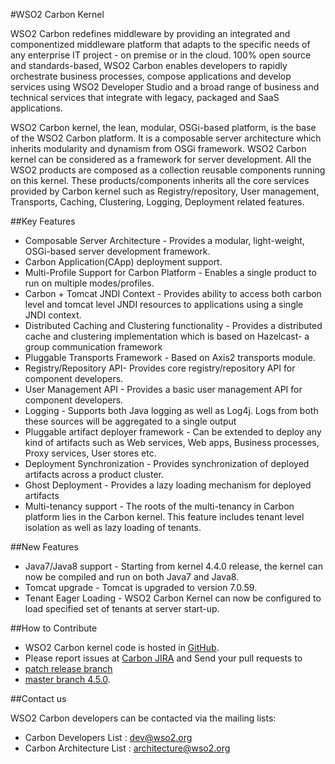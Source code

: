 #WSO2 Carbon Kernel

WSO2 Carbon redefines middleware by providing an integrated and componentized middleware platform that adapts to the specific needs of any enterprise IT project - on premise or in the cloud. 100% open source and standards-based, WSO2 Carbon enables developers to rapidly orchestrate business processes, compose applications and develop services using WSO2 Developer Studio and a broad range of business and technical services that integrate with legacy, packaged and SaaS applications.

WSO2 Carbon kernel, the lean, modular, OSGi-based platform, is the base of the WSO2 Carbon platform. It is a composable server architecture which inherits modularity and dynamism from OSGi framework. WSO2 Carbon kernel can be considered as a framework for server development. All the WSO2 products are composed as a collection reusable components running on this kernel. These products/components inherits all the core services provided by Carbon kernel such as Registry/repository, User management, Transports, Caching, Clustering, Logging, Deployment related features.

##Key Features
* Composable Server Architecture - Provides a modular, light-weight, OSGi-based server development framework.
* Carbon Application(CApp) deployment support.
* Multi-Profile Support for Carbon Platform - Enables a single product to run on multiple modes/profiles.
* Carbon + Tomcat JNDI Context - Provides ability to access both carbon level and tomcat level JNDI resources to applications using a single JNDI context.
* Distributed Caching and Clustering functionality - Provides a distributed cache and clustering implementation which is based on Hazelcast- a group communication framework
* Pluggable Transports Framework - Based on Axis2 transports module.
* Registry/Repository API- Provides core registry/repository API for component developers.
* User Management API - Provides a basic user management API for component developers.
* Logging - Supports both Java logging as well as Log4j. Logs from both these sources will be aggregated to a single output
* Pluggable artifact deployer framework - Can be extended to deploy any kind of artifacts such as Web services, Web apps, Business processes, Proxy services, User stores etc.
* Deployment Synchronization - Provides synchronization of deployed artifacts across a product cluster.
* Ghost Deployment - Provides a lazy loading mechanism for deployed artifacts</li>
* Multi-tenancy support - The roots of the multi-tenancy in Carbon platform lies in the Carbon kernel. This feature includes tenant level isolation as well as lazy loading of tenants.

##New Features
* Java7/Java8 support - Starting from kernel 4.4.0 release, the kernel can now be compiled and run on both Java7 and Java8.
* Tomcat upgrade - Tomcat is upgraded to version 7.0.59. 
* Tenant Eager Loading - WSO2 Carbon Kernel can now be configured to load specified set of tenants at server start-up.


##How to Contribute

* WSO2 Carbon kernel code is hosted in [GitHub](https://github.com/wso2/carbon4-kernel/).
* Please report issues at [Carbon JIRA](https://wso2.org/jira/browse/CARBON) and Send your pull requests to
* [patch release branch](https://github.com/wso2/carbon4-kernel/tree/4.4.x)
* [master branch 4.5.0](https://github.com/wso2/carbon4-kernel).

##Contact us

WSO2 Carbon developers can be contacted via the mailing lists:

* Carbon Developers List : dev@wso2.org
* Carbon Architecture List : architecture@wso2.org
